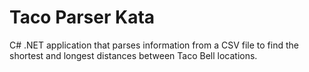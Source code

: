 # Taco Parser Kata

C# .NET application that parses information from a CSV file to find the shortest and longest
distances between Taco Bell locations.
